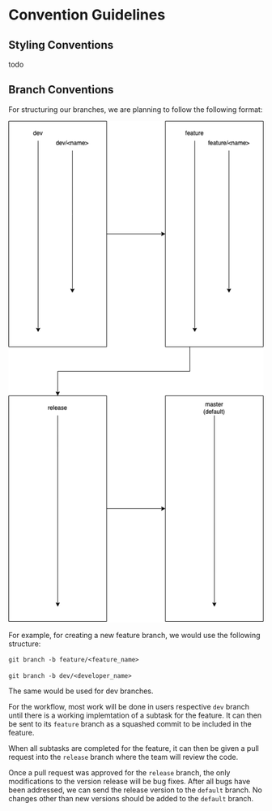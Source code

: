 # Convention Guidelines

## Styling Conventions

todo

## Branch Conventions

For structuring our branches, we are planning to follow the following format:  

![](imgs/branches.drawio.png)  

For example, for creating a new feature branch, we would use the following structure:  

```
git branch -b feature/<feature_name>

git branch -b dev/<developer_name>
```

The same would be used for dev branches.  

For the workflow, most work will be done in users respective `dev` branch until there is a working 
implemtation of a subtask for the feature. It can then be sent to its `feature` branch as a squashed 
commit to be included in the feature.  

When all subtasks are completed for the feature, it can then be given a pull request into the `release` branch 
where the team will review the code.  

Once a pull request was approved for the `release` branch, the only modifications to the version release will be bug fixes. 
After all bugs have been addressed, we can send the release version to the `default` branch. No changes other than 
new versions should be added to the `default` branch.
